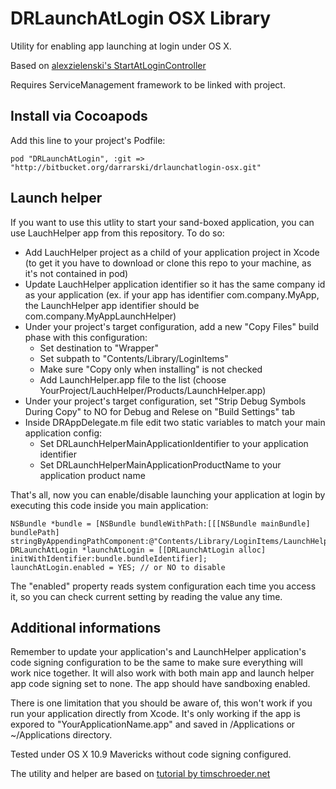 DRLaunchAtLogin OSX Library
===========================

Utility for enabling app launching at login under OS X.

Based on [alexzielenski's StartAtLoginController](https://github.com/alexzielenski/StartAtLoginController)

Requires ServiceManagement framework to be linked with project.

## Install via Cocoapods

Add this line to your project's Podfile:

	pod "DRLaunchAtLogin", :git => "http://bitbucket.org/darrarski/drlaunchatlogin-osx.git"

## Launch helper

If you want to use this utlity to start your sand-boxed application, you can use LauchHelper app
from this repository. To do so:

- Add LauchHelper project as a child of your application project in Xcode (to get it you have to download or clone this repo to your machine, as it's not contained in pod)
- Update LauchHelper application identifier so it has the same company id as your application (ex. if your app has identifier com.company.MyApp, the LaunchHelper app identifier should be com.company.MyAppLaunchHelper)
- Under your project's target configuration, add a new "Copy Files" build phase with this configuration:
	- Set destination to "Wrapper"
	- Set subpath to "Contents/Library/LoginItems"
	- Make sure "Copy only when installing" is not checked
	- Add LaunchHelper.app file to the list (choose YourProject/LauchHelper/Products/LaunchHelper.app)
- Under your project's target configuration, set "Strip Debug Symbols During Copy" to NO for Debug and Relese on "Build Settings" tab
- Inside DRAppDelegate.m file edit two static variables to match your main application config:
	- Set DRLaunchHelperMainApplicationIdentifier to your application identifier
	- Set DRLaunchHelperMainApplicationProductName to your application product name

That's all, now you can enable/disable launching your application at login by executing this code inside you main application:

	NSBundle *bundle = [NSBundle bundleWithPath:[[[NSBundle mainBundle] bundlePath] stringByAppendingPathComponent:@"Contents/Library/LoginItems/LaunchHelper.app"]];
	DRLaunchAtLogin *launchAtLogin = [[DRLaunchAtLogin alloc] initWithIdentifier:bundle.bundleIdentifier];
	launchAtLogin.enabled = YES; // or NO to disable
	
The "enabled" property reads system configuration each time you access it, so you can check current setting by reading the value any time.

## Additional informations

Remember to update your application's and LaunchHelper application's code signing configuration to be the same to make sure everything will work nice together. It will also work with both main app and launch helper app code signing set to none. The app should have sandboxing enabled.

There is one limitation that you should be aware of, this won't work if you run your application directly from Xcode. It's only working if the app is expored to "YourApplicationName.app" and saved in /Applications or ~/Applications directory.

Tested under OS X 10.9 Mavericks without code signing configured.

The utility and helper are based on [tutorial by timschroeder.net](http://blog.timschroeder.net/2012/07/03/the-launch-at-login-sandbox-project/)

